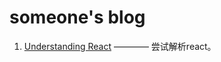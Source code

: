 # someone's blog
1. [Understanding React](https://github.com/Chr15t0pher/blog/issues/1) ———— 尝试解析react。
